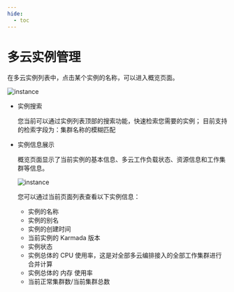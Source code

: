 ```yaml
---
hide:
  - toc
---
```


# 多云实例管理

在多云实例列表中，点击某个实例的名称，可以进入概览页面。

![instance](https://docs.daocloud.io/daocloud-docs-images/docs/kairship/images/instance01.png)

- 实例搜索

    您当前可以通过实例列表顶部的搜索功能，快速检索您需要的实例；
    目前支持的检索字段为：集群名称的模糊匹配

- 实例信息展示

    概览页面显示了当前实例的基本信息、多云工作负载状态、资源信息和工作集群等信息。

    ![instance](https://docs.daocloud.io/daocloud-docs-images/docs/kairship/images/instance02.png)

    您可以通过当前页面列表查看以下实例信息：

    - 实例的名称
    - 实例的别名
    - 实例的创建时间
    - 当前实例的 Karmada 版本
    - 实例状态
    - 实例总体的 CPU 使用率，这是对全部多云编排接入的全部工作集群进行合并计算
    - 实例总体的 内存 使用率
    - 当前正常集群数/当前集群总数
